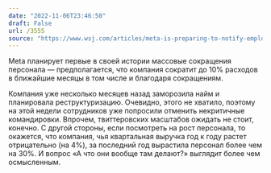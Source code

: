 ```yaml
---
date: "2022-11-06T23:46:50"
draft: False
url: /3555
source: "https://www.wsj.com/articles/meta-is-preparing-to-notify-employees-of-large-scale-layoffs-this-week-11667767794?mod=djemalertNEWS"
---
```


Meta планирует первые в своей истории массовые сокращения персонала — предполагается, что компания сократит до 10% расходов в ближайшие месяцы в том числе и благодаря сокращениям.

Компания уже несколько месяцев назад заморозила найм и планировала реструктуризацию. Очевидно, этого не хватило, поэтому на этой недели сотрудников уже попросили отменить некритичные командировки. Впрочем, твиттеровских масштабов ожидать не стоит, конечно. С другой стороны, если посмотреть на рост персонала, то окажется, что компания, чья квартальная выручка год к году растет отрицательно (на 4%), за последний год вырастила персонал более чем на 30%. И вопрос «А что они вообще там делают?» выглядит более чем осмысленным.
